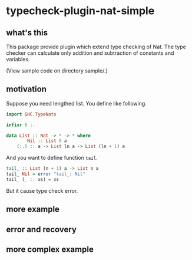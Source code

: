 # typecheck-plugin-nat-simple

## what's this

This package provide plugin which extend type checking of Nat.
The type checker can calculate only addition and subtraction of constants and variables.

(View sample code on directory sample/.)

## motivation

Suppose you need lengthed list. You define like following.

```haskell
import GHC.TypeNats

infixr 6 :.

data List :: Nat -> * -> * where
        Nil :: List 0 a
	(:.) :: a -> List ln a -> List (ln + 1) a
```

And you want to define function `tail`.

```haskell
tail_ :: List (n + 1) a -> List n a
tail_ Nil = error "tail_: Nil"
tail_ (_ :. xs) = xs
```

But it cause type check error.

## more example

## error and recovery

## more complex example
